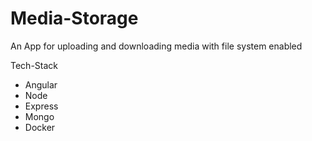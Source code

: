 # Media-Storage
An App for uploading and downloading media with file system enabled

Tech-Stack
  - Angular
  - Node
  - Express
  - Mongo
  - Docker
